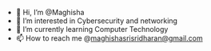 - 👋 Hi, I’m @Maghisha
- 👀 I’m interested in Cybersecurity and networking
- 🌱 I’m currently learning Computer Technology
- 📫 How to reach me @maghishasrisridharan@gmail.com

<!---
Maghisha/Maghisha is a ✨ special ✨ repository because its `README.md` (this file) appears on your GitHub profile.
You can click the Preview link to take a look at your changes.
--->
